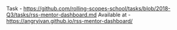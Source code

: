Task - https://github.com/rolling-scopes-school/tasks/blob/2018-Q3/tasks/rss-mentor-dashboard.md
Available at - https://angryivan.github.io/rss-mentor-dashboard/
